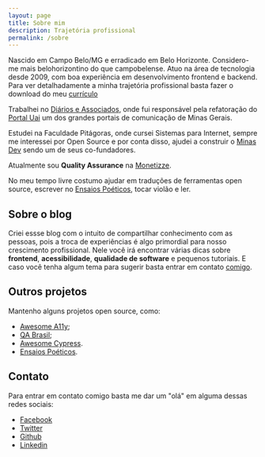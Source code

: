 ```yaml
---
layout: page
title: Sobre mim
description: Trajetória profissional
permalink: /sobre
---
```


Nascido em Campo Belo/MG e erradicado em Belo Horizonte. Considero-me mais belohorizontino do que campobelense. Atuo na área de tecnologia desde 2009, com boa experiência em desenvolvimento frontend e backend. Para ver detalhadamente a minha trajetória profissional basta fazer o download do meu <a href="/assets/docs/brunopulis.pdf" download onclick="ga('send', 'event', 'PDF', 'Download', 'Download do meu currículo');">currículo</a>

Trabalhei no <a href="http://www.diariosassociados.com.br/home/" target="_blank" rel="noopener noreferrer">Diários e Associados</a>, onde fui responsável pela refatoração do [Portal Uai](https://uai.com.br) um dos grandes portais de comunicação de Minas Gerais.

Estudei na Faculdade Pitágoras, onde cursei Sistemas para Internet, sempre me interessei por Open Source e por conta disso, ajudei a construir o <a href="https://minasdev.org" target="_blank" rel="noopener noreferrer">Minas Dev</a> sendo um de seus co-fundadores.

Atualmente sou <strong>Quality Assurance</strong> na <a href="https://www.monetizze.com.br" target="_blank" rel="noopener noreferrer">Monetizze</a>.

No meu tempo livre costumo ajudar em traduções de ferramentas open source, escrever no [Ensaios Poéticos](https://instagram.com/oensaiospoeticos), tocar violão e ler.

<h2 class="mt-5">Sobre o blog</h2>

Criei essse blog com o intuito de compartilhar conhecimento com as pessoas, pois a troca de experiências é algo primordial para nosso crescimento profissional. Nele você irá encontrar várias dicas sobre **frontend**, **acessibilidade**, **qualidade de software** e pequenos tutoriais. E caso você tenha algum tema para sugerir basta entrar em contato
<a href="mailto:brunopulis@protonmail.com" target="_blank" rel="noopener noreferrer">comigo</a>.

<h2 class="mt-5">Outros projetos</h2>

Mantenho alguns projetos open source, como:

* <a href="https://github.com/brunopulis/awesome-a11y" target="_blank" rel="noopener noreferrer"><span lang="en">Awesome A11y</span></a>;
* <a href="https://github.com/qa-brasil" target="_blank" rel="noopener noreferrer">QA Brasil</a>;
* <a href="https://github.com/brunopulis/awesome-cypress" target="_blank" rel="noopener noreferrer">Awesome Cypress</a>.
* <a href="https://instagram.com/oensaiospoeticos" target="_blank" rel="noopener noreferrer">Ensaios Poéticos</a>.

<h2 class="mt-5">Contato</h2>

Para entrar em contato comigo basta me dar um "olá" em alguma dessas redes sociais:

* <a href="{{ site.facebook_username }}" class="w-inline-block">Facebook</a>
* <a href="{{ site.twitter_username }}" target="_blank" rel="noopener noreferrer" class="w-inline-block">Twitter</a>
* <a href="{{ site.github_username }}" target="_blank" rel="noopener noreferrer" class="w-inline-block">Github</a>
* <a href="{{ site.linkedin_username }}" target="_blank" rel="noopener noreferrer" class="w-inline-block">Linkedin</a>
